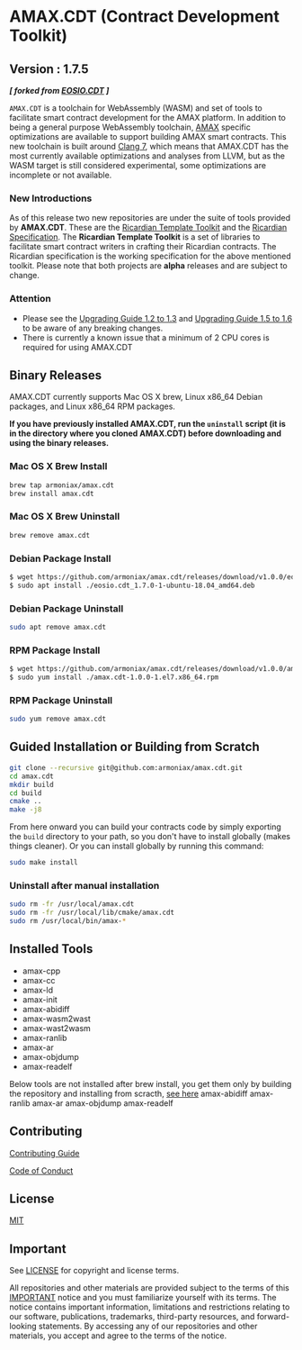 # AMAX.CDT (Contract Development Toolkit)
## Version : 1.7.5

***[ forked from [EOSIO.CDT](https://github.com/EOSIO/eosio.cdt) ]***


`AMAX.CDT` is a toolchain for WebAssembly (WASM) and set of tools to facilitate smart contract development for the AMAX platform. In addition to being a general purpose WebAssembly toolchain, [AMAX](https://github.com/armoniax/amax.chain) specific optimizations are available to support building AMAX smart contracts.  This new toolchain is built around [Clang 7](https://github.com/eosio/llvm), which means that AMAX.CDT has the most currently available optimizations and analyses from LLVM, but as the WASM target is still considered experimental, some optimizations are incomplete or not available.

### New Introductions
As of this release two new repositories are under the suite of tools provided by **AMAX.CDT**.  These are the [Ricardian Template Toolkit](https://github.com/eosio/ricardian-template-toolkit) and the [Ricardian Specification](https://github.com/eosio/ricardian-spec).  The **Ricardian Template Toolkit** is a set of libraries to facilitate smart contract writers in crafting their Ricardian contracts.  The Ricardian specification is the working specification for the above mentioned toolkit.  Please note that both projects are **alpha** releases and are subject to change.

### Attention
- Please see the [Upgrading Guide 1.2 to 1.3](https://armoniax.github.io/amax.cdt/latest/upgrading/1.2-to-1.3) and [Upgrading Guide 1.5 to 1.6](https://armoniax.github.io/amax.cdt/latest/upgrading/1.5-to-1.6) to be aware of any breaking changes.
- There is currently a known issue that a minimum of 2 CPU cores is required for using AMAX.CDT

## Binary Releases
AMAX.CDT currently supports Mac OS X brew, Linux x86_64 Debian packages, and Linux x86_64 RPM packages.

**If you have previously installed AMAX.CDT, run the `uninstall` script (it is in the directory where you cloned AMAX.CDT) before downloading and using the binary releases.**

### Mac OS X Brew Install
```sh
brew tap armoniax/amax.cdt
brew install amax.cdt
```

### Mac OS X Brew Uninstall
```sh
brew remove amax.cdt
```

### Debian Package Install
```sh
$ wget https://github.com/armoniax/amax.cdt/releases/download/v1.0.0/eosio.cdt_1.0.0-1-ubuntu-18.04_amd64.deb
$ sudo apt install ./eosio.cdt_1.7.0-1-ubuntu-18.04_amd64.deb
```

### Debian Package Uninstall
```sh
sudo apt remove amax.cdt
```

### RPM Package Install
```sh
$ wget https://github.com/armoniax/amax.cdt/releases/download/v1.0.0/amax.cdt-1.0.0-1.el7.x86_64.rpm
$ sudo yum install ./amax.cdt-1.0.0-1.el7.x86_64.rpm
```

### RPM Package Uninstall
```sh
sudo yum remove amax.cdt
```

## Guided Installation or Building from Scratch
```sh
git clone --recursive git@github.com:armoniax/amax.cdt.git
cd amax.cdt
mkdir build
cd build
cmake ..
make -j8
```

From here onward you can build your contracts code by simply exporting the `build` directory to your path, so you don't have to install globally (makes things cleaner).
Or you can install globally by running this command:

```sh
sudo make install
```

### Uninstall after manual installation

```sh
sudo rm -fr /usr/local/amax.cdt
sudo rm -fr /usr/local/lib/cmake/amax.cdt
sudo rm /usr/local/bin/amax-*
```

## Installed Tools

* amax-cpp
* amax-cc
* amax-ld
* amax-init
* amax-abidiff
* amax-wasm2wast
* amax-wast2wasm
* amax-ranlib
* amax-ar
* amax-objdump
* amax-readelf

Below tools are not installed after brew install, you get them only by building the repository and installing from scracth, [see here](#guided_installation_or_building_from_scratch)
amax-abidiff
amax-ranlib
amax-ar
amax-objdump
amax-readelf

## Contributing

[Contributing Guide](../CONTRIBUTING.md)

[Code of Conduct](../CONTRIBUTING.md#conduct)

## License

[MIT](../LICENSE)

## Important

See [LICENSE](./LICENSE) for copyright and license terms.

All repositories and other materials are provided subject to the terms of this [IMPORTANT](./IMPORTANT.md) notice and you must familiarize yourself with its terms.  The notice contains important information, limitations and restrictions relating to our software, publications, trademarks, third-party resources, and forward-looking statements.  By accessing any of our repositories and other materials, you accept and agree to the terms of the notice.
